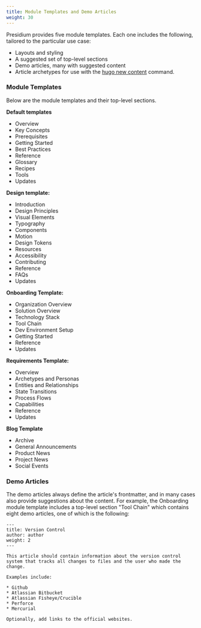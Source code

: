 ```yaml
---
title: Module Templates and Demo Articles
weight: 30
---
```

Presidium provides five module templates. Each one includes the following, tailored to the particular use case:
* Layouts and styling 
* A suggested set of top-level sections
* Demo articles, many with suggested content
* Article archetypes for use with the [hugo new content](https://gohugo.io/commands/hugo_new_content/) command.

### Module Templates
Below are the module templates and their top-level sections.

**Default templates**
* Overview
* Key Concepts
* Prerequisites
* Getting Started
* Best Practices
* Reference
* Glossary
* Recipes
* Tools
* Updates

**Design template:**
* Introduction
* Design Principles
* Visual Elements
* Typography
* Components
* Motion
* Design Tokens
* Resources
* Accessibility
* Contributing
* Reference
* FAQs
* Updates

**Onboarding Template:**
* Organization Overview
* Solution Overview
* Technology Stack
* Tool Chain
* Dev Environment Setup
* Getting Started
* Reference
* Updates
  
**Requirements Template:**
* Overview
* Archetypes and Personas
* Entities and Relationships
* State Transitions
* Process Flows
* Capabilities
* Reference
* Updates

**Blog Template**
* Archive
* General Announcements
* Product News
* Project News
* Social Events

### Demo Articles
The demo articles always define the article's frontmatter, and in many cases also provide suggestions about the content. For example, the Onboarding module template includes a top-level section "Tool Chain" which contains eight demo articles, one of which is the following:
```
---
title: Version Control
author: author
weight: 2
---

This article should contain information about the version control system that tracks all changes to files and the user who made the change.

Examples include:

* Github
* Atlassian Bitbucket
* Atlassian Fisheye/Crucible
* Perforce
* Mercurial

Optionally, add links to the official websites.
```